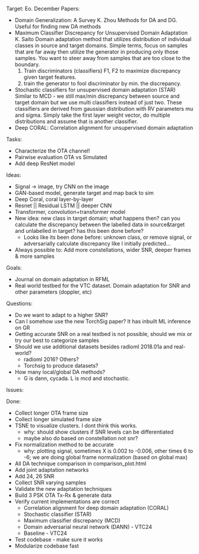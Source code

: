 Target: Eo. December
Papers:
+ Domain Generalization: A Survey K. Zhou
  Methods for DA and DG. Useful for finding new DA methods
+ Maximum Classifier Discrepancy for Unsupervised Domain Adaptation K. Saito
  Domain adaptation method that utilizes distribution of individual classes
  in source and target domains. Simple terms, focus on samples that are far
  away then utilize the generator in producing only those samples. You want to
  steer away from samples that are too close to the boundary.
    1. Train discriminators (classifiers) F1, F2 to maximize discrepancy given
       target features.
    2. train the generator to fool discriminator by min. the discrepancy.
+ Stochastic classifiers for unsupervised domain adaptation (STAR) 
  Similar to MCD - we still max/min discrepancy between source and target domain
  but we use multi classifiers instead of just two. These classifiers are
  derived from gaussian distribution with RV parameters mu and sigma. Simply
  take the first layer weight vector, do multiple distributions and assume that
  is another classifier.
+ Deep CORAL: Correlation alignment for unsupervised domain adaptation


Tasks:
+ Characterize the OTA channel!
+ Pairwise evaluation OTA vs Simulated
+ Add deep ResNet model


Ideas:
+ Signal -> image, try CNN on the image
+ GAN-based model, generate target and map back to sim
+ Deep Coral, coral layer-by-layer
+ Resnet || Residual LSTM || deeper CNN
+ Transformer, convolution+transformer model
+ New idea: new class in target domain; what happens then? can you calculate the
  discrepancy between the labelled data in source&target and unlabelled in
  target? has this been done before?
  + Looks like its been done before: unknown class, or remove signal, or
    adversarially calculate discrepancy like I initially predicted...
+ Always possible to: Add more constellations, wider SNR, deeper frames &
  more samples


Goals:
+ Journal on domain adaptation in RFML
+ Real world testbed for the VTC dataset. Domain adaptation for SNR and other
  parameters (doppler, etc)


Questions:
+ Do we want to adapt to a higher SNR?
+ Can I somehow use the new TorchSig paper? It has inbuilt ML inference on GR
+ Getting accurate SNR on a real testbed is not possible, should we mix or try
  our best to categorize samples
+ Should we use additional datasets besides radioml 2018.01a and real-world?
    + radioml 2016? Others?
    + Torchsig to produce datasets?
+ How many local/global DA methods?
    + G is dann, cycada. L is mcd and stochastic.


Issues:


Done:
+ Collect longer OTA frame size
+ Collect longer simulated frame size
+ TSNE to visualize clusters. I dont think this works.
    + why: should show clusters if SNR levels can be differentiated
    + maybe also do based on constellation not snr?
+ Fix normalization method to be accurate
    + why: plotting signal, sometimes X is 0.002 to -0.006, other times 6 to -6;
      we are doing global frame normalization (based on global max)
+ All DA technique comparison in comparison\_plot.html
+ Add joint adaptation networks
+ Add 24, 26 SNR
+ Collect SNR varying samples
+ Validate the new adaptation techniques
+ Build 3 PSK OTA Tx-Rx & generate data
+ Verify current implementations are correct
    + Correlation alignment for deep domain adaptation (CORAL)
    + Stochastic classifier (STAR)
    + Maximum classifier discrepancy (MCD)
    + Domain adversarial neural network (DANN) - VTC24
    + Baseline - VTC24
+ Test codebase - make sure it works
+ Modularize codebase fast
